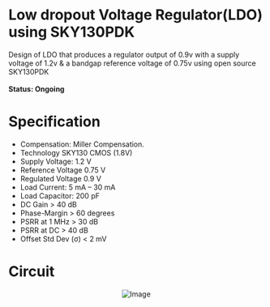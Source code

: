 # Low dropout Voltage Regulator(LDO) using SKY130PDK
Design of LDO that produces a regulator output of 0.9v with a supply voltage of 1.2v & a bandgap reference voltage of 0.75v using open source SKY130PDK <br> <br>
**Status: Ongoing**

# Specification
- Compensation: Miller Compensation.
- Technology SKY130 CMOS (1.8V)
- Supply Voltage:	1.2 V
- Reference Voltage	0.75 V
- Regulated Voltage	0.9 V
- Load Current:	5 mA – 30 mA
- Load Capacitor:	200 pF
- DC Gain	> 40 dB
- Phase-Margin	> 60 degrees
- PSRR at 1 MHz	> 30 dB
- PSRR at DC	> 40 dB
- Offset Std Dev (σ)	< 2 mV

# Circuit

<p align="center">
  <img src="https://github.com/chennakeshavadasa/Low-dropout-Voltage-Regulator-LDO-using-SKY130PDK/assets/123294639/d4f22883-f5c4-4aad-ab2c-6c58d7421035" alt="Image">
</p>
